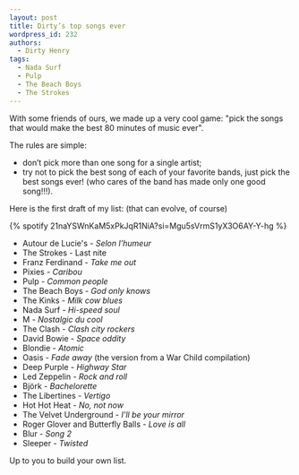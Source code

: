 ```yaml
---
layout: post
title: Dirty’s top songs ever
wordpress_id: 232
authors:
  - Dirty Henry
tags:
  - Nada Surf
  - Pulp
  - The Beach Boys
  - The Strokes
---
```


With some friends of ours, we made up a very cool game: "pick the songs that
would make the best 80 minutes of music ever".

The rules are simple:

- don’t pick more than one song for a single artist;
- try not to pick the best song of each of your favorite bands, just pick the
  best songs ever! (who cares of the band has made only one good song!!!).

Here is the first draft of my list: (that can evolve, of course)

{% spotify 21naYSWnKaM5xPkJqR1NiA?si=Mgu5sVrmS1yX3O6AY-Y-hg %}

- Autour de Lucie's - _Selon l'humeur_
- The Strokes - Last nite
- Franz Ferdinand - _Take me out_
- Pixies - _Caribou_
- Pulp - _Common people_
- The Beach Boys - _God only knows_
- The Kinks - _Milk cow blues_
- Nada Surf - _Hi-speed soul_
- M - _Nostalgic du cool_
- The Clash - _Clash city rockers_
- David Bowie - _Space oddity_
- Blondie - _Atomic_
- Oasis - _Fade away_ (the version from a War Child compilation)
- Deep Purple - _Highway Star_
- Led Zeppelin - _Rock and roll_
- Björk - _Bachelorette_
- The Libertines - _Vertigo_
- Hot Hot Heat - _No, not now_
- The Velvet Underground - _I'll be your mirror_
- Roger Glover and Butterfly Balls - _Love is all_
- Blur - _Song 2_
- Sleeper - _Twisted_

Up to you to build your own list.
